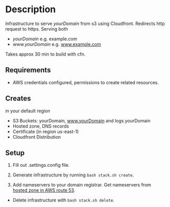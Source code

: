 # Description
Infrastructure to serve _yourDomain_ from s3 using Cloudfront. Redirects http request to https. 
Serving both
- _yourDomain_ e.g. example.com 
- _www.yourDomain_ e.g. www.example.com

Takes approx 30 min to build with cfn. 

## Requirements
- AWS credentials configured, permissions to create related resources.

## Creates
in your default region
- S3 Buckets: yourDomain,  www.yourDomain and logs.yourDomain
- Hosted zone, DNS records
- Certificate (in region us-east-1)
- Cloudfront Distribution

## Setup
1. Fill out .settings.config file.

2. Generate infrastructure by running
`bash stack.sh create`.
   
3. Add nameservers to your domain registrar. 
   Get nameservers from [hosted zone in AWS route 53](https://console.aws.amazon.com/route53/v2/hostedzones). 

- Delete infrastructure with 
`bash stack.sh delete`.

